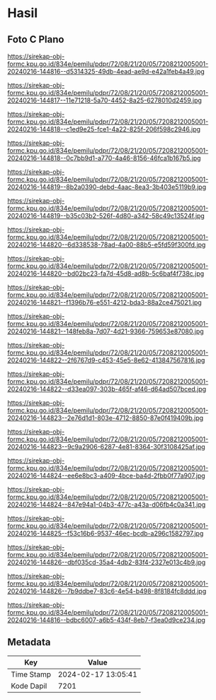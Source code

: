 # Hasil

## Foto C Plano

https://sirekap-obj-formc.kpu.go.id/834e/pemilu/pdpr/72/08/21/20/05/7208212005001-20240216-144816--d5314325-49db-4ead-ae9d-e42a1feb4a49.jpg

https://sirekap-obj-formc.kpu.go.id/834e/pemilu/pdpr/72/08/21/20/05/7208212005001-20240216-144817--11e71218-5a70-4452-8a25-6278010d2459.jpg

https://sirekap-obj-formc.kpu.go.id/834e/pemilu/pdpr/72/08/21/20/05/7208212005001-20240216-144818--c1ed9e25-fce1-4a22-825f-206f598c2946.jpg

https://sirekap-obj-formc.kpu.go.id/834e/pemilu/pdpr/72/08/21/20/05/7208212005001-20240216-144818--0c7bb9d1-a770-4a46-8156-46fca1b167b5.jpg

https://sirekap-obj-formc.kpu.go.id/834e/pemilu/pdpr/72/08/21/20/05/7208212005001-20240216-144819--8b2a0390-debd-4aac-8ea3-3b403e5119b9.jpg

https://sirekap-obj-formc.kpu.go.id/834e/pemilu/pdpr/72/08/21/20/05/7208212005001-20240216-144819--b35c03b2-526f-4d80-a342-58c49c13524f.jpg

https://sirekap-obj-formc.kpu.go.id/834e/pemilu/pdpr/72/08/21/20/05/7208212005001-20240216-144820--6d338538-78ad-4a00-88b5-e5fd59f300fd.jpg

https://sirekap-obj-formc.kpu.go.id/834e/pemilu/pdpr/72/08/21/20/05/7208212005001-20240216-144820--bd02bc23-fa7d-45d8-ad8b-5c6baf4f738c.jpg

https://sirekap-obj-formc.kpu.go.id/834e/pemilu/pdpr/72/08/21/20/05/7208212005001-20240216-144821--f1396b76-e551-4212-bda3-88a2ce475021.jpg

https://sirekap-obj-formc.kpu.go.id/834e/pemilu/pdpr/72/08/21/20/05/7208212005001-20240216-144821--148feb8a-7d07-4d21-9366-759653e87080.jpg

https://sirekap-obj-formc.kpu.go.id/834e/pemilu/pdpr/72/08/21/20/05/7208212005001-20240216-144822--2f6767d9-c453-45e5-8e62-413847567816.jpg

https://sirekap-obj-formc.kpu.go.id/834e/pemilu/pdpr/72/08/21/20/05/7208212005001-20240216-144822--d33ea097-303b-465f-af46-d64ad507bced.jpg

https://sirekap-obj-formc.kpu.go.id/834e/pemilu/pdpr/72/08/21/20/05/7208212005001-20240216-144823--2e76d1d1-803e-4712-8850-87e0f419409b.jpg

https://sirekap-obj-formc.kpu.go.id/834e/pemilu/pdpr/72/08/21/20/05/7208212005001-20240216-144823--9c9a2906-6287-4e81-8364-30f3108425af.jpg

https://sirekap-obj-formc.kpu.go.id/834e/pemilu/pdpr/72/08/21/20/05/7208212005001-20240216-144824--ee6e8bc3-a409-4bce-ba4d-2fbb0f77a907.jpg

https://sirekap-obj-formc.kpu.go.id/834e/pemilu/pdpr/72/08/21/20/05/7208212005001-20240216-144824--847e94a1-04b3-477c-a43a-d06fb4c0a341.jpg

https://sirekap-obj-formc.kpu.go.id/834e/pemilu/pdpr/72/08/21/20/05/7208212005001-20240216-144825--f53c16b6-9537-46ec-bcdb-a296c1582797.jpg

https://sirekap-obj-formc.kpu.go.id/834e/pemilu/pdpr/72/08/21/20/05/7208212005001-20240216-144826--dbf035cd-35a4-4db2-83f4-2327e013c4b9.jpg

https://sirekap-obj-formc.kpu.go.id/834e/pemilu/pdpr/72/08/21/20/05/7208212005001-20240216-144826--7b9ddbe7-83c6-4e54-b498-8f8184fc8ddd.jpg

https://sirekap-obj-formc.kpu.go.id/834e/pemilu/pdpr/72/08/21/20/05/7208212005001-20240216-144816--bdbc6007-a6b5-434f-8eb7-f3ea0d9ce234.jpg


## Metadata

| Key        | Value               |
| ---------- | ------------------- |
| Time Stamp | 2024-02-17 13:05:41 |
| Kode Dapil | 7201                |



